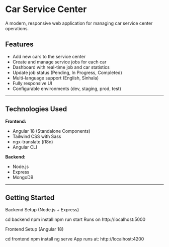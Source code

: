 # Car Service Center

A modern, responsive web application for managing car service center operations.


## Features

- Add new cars to the service center
- Create and manage service jobs for each car
- Dashboard with real-time job and car statistics
- Update job status (Pending, In Progress, Completed)
- Multi-language support (English, Sinhala)
- Fully responsive UI
- Configurable environments (dev, staging, prod, test)

---

## Technologies Used

**Frontend:**
- Angular 18 (Standalone Components)
- Tailwind CSS with Sass
- ngx-translate (i18n)
- Angular CLI

**Backend:**
- Node.js
- Express
- MongoDB 

---

## Getting Started

Backend Setup (Node.js + Express)

cd backend
npm install
npm run start
Runs on http://localhost:5000


Frontend Setup (Angular 18)

cd frontend
npm install
ng serve
App runs at: http://localhost:4200

